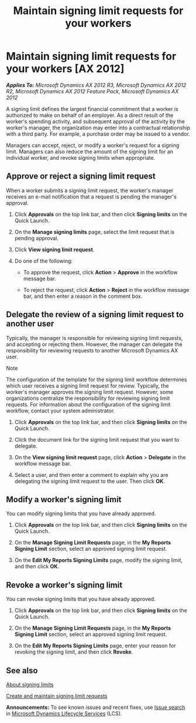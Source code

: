 ﻿---
title: Maintain signing limit requests for your workers
TOCTitle: Maintain signing limit requests for your workers
ms:assetid: 7a9ec1b3-0ce5-4696-932c-50232d0f4a73
ms:mtpsurl: https://technet.microsoft.com/en-us/library/Hh271573(v=AX.60)
ms:contentKeyID: 36384204
ms.date: 04/18/2014
mtps_version: v=AX.60
f1_keywords:
- HRPEditMyReportsLimits
---

# Maintain signing limit requests for your workers [AX 2012]


_**Applies To:** Microsoft Dynamics AX 2012 R3, Microsoft Dynamics AX 2012 R2, Microsoft Dynamics AX 2012 Feature Pack, Microsoft Dynamics AX 2012_

A signing limit defines the largest financial commitment that a worker is authorized to make on behalf of an employer. As a direct result of the worker's spending activity, and subsequent approval of the activity by the worker's manager, the organization may enter into a contractual relationship with a third party. For example, a purchase order may be issued to a vendor.

Managers can accept, reject, or modify a worker's request for a signing limit. Managers can also reduce the amount of the signing limit for an individual worker, and revoke signing limits when appropriate.

## Approve or reject a signing limit request

When a worker submits a signing limit request, the worker's manager receives an e-mail notification that a request is pending the manager's approval.

1.  Click **Approvals** on the top link bar, and then click **Signing limits** on the Quick Launch.

2.  On the **Manage signing limits** page, select the limit request that is pending approval.

3.  Click **View signing limit request**.

4.  Do one of the following:
    
      - To approve the request, click **Action** \> **Approve** in the workflow message bar.
    
      - To reject the request, click **Action** \> **Reject** in the workflow message bar, and then enter a reason in the comment box.

## Delegate the review of a signing limit request to another user

Typically, the manager is responsible for reviewing signing limit requests, and accepting or rejecting them. However, the manager can delegate the responsibility for reviewing requests to another Microsoft Dynamics AX user.


> [!NOTE]
> <P>The configuration of the template for the signing limit workflow determines which user receives a signing limit request for review. Typically, the worker's manager approves the signing limit request. However, some organizations centralize the responsibility for reviewing signing limit requests. For information about the configuration of the signing limit workflow, contact your system administrator.</P>



1.  Click **Approvals** on the top link bar, and then click **Signing limits** on the Quick Launch.

2.  Click the document link for the signing limit request that you want to delegate.

3.  On the **View signing limit request** page, click **Action** \> **Delegate** in the workflow message bar.

4.  Select a user, and then enter a comment to explain why you are delegating the signing limit request to the user. Then click **OK**.

## Modify a worker's signing limit

You can modify signing limits that you have already approved.

1.  Click **Approvals** on the top link bar, and then click **Signing limits** on the Quick Launch.

2.  On the **Manage Signing Limit Requests** page, in the **My Reports Signing Limit** section, select an approved signing limit request.

3.  On the **Edit My Reports Signing Limits** page, modify the signing limit, and then click **OK**.

## Revoke a worker's signing limit

You can revoke signing limits that you have already approved.

1.  Click **Approvals** on the top link bar, and then click **Signing limits** on the Quick Launch.

2.  On the **Manage Signing Limit Requests** page, in the **My Reports Signing Limit** section, select an approved signing limit request.

3.  On the **Edit My Reports Signing Limits** page, enter your reason for revoking the signing limit, and then click **Revoke**.

## See also

[About signing limits](about-signing-limits.md)

[Create and maintain signing limit requests](create-and-maintain-signing-limit-requests.md)

  
**Announcements:** To see known issues and recent fixes, use [Issue search](http://go.microsoft.com/fwlink/?linkid=389258) in [Microsoft Dynamics Lifecycle Services](http://go.microsoft.com/fwlink/?linkid=306505) (LCS).

